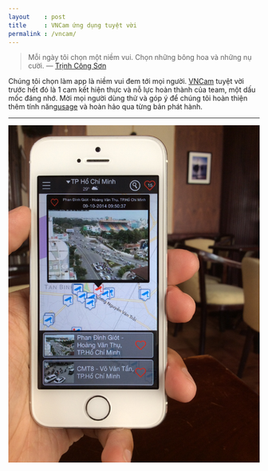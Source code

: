 ```yaml
---
layout    : post
title     : VNCam ứng dụng tuyệt vời
permalink : /vncam/
---
```


> Mỗi ngày tôi chọn một niềm vui. Chọn những bông hoa và những nụ cười.
— [Trịnh Công Sơn][TCS]

Chúng tôi chọn làm app là niềm vui đem tới mọi người. [VNCam][app] tuyệt vời trước hết đó là 1 cam kết hiện thực và nỗ lực hoàn thành của team, một dấu mốc đáng nhớ.
Mời mọi người dùng thử và góp ý để chúng tôi hoàn thiện thêm tính năng[usage] và hoàn hảo qua từng bản phát hành. 

[app]: http://goo.gl/wH3Tz7
[usage]: http://goo.gl/hXZTQb

---

![VNCam first look][screenshot]

[screenshot]: /img/sc-01.JPG
[TCS]: http://en.wikipedia.org/wiki/Trịnh_Công_Sơn
